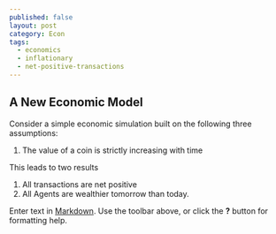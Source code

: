 ```yaml
---
published: false
layout: post
category: Econ
tags:
  - economics
  - inflationary
  - net-positive-transactions
---
```

## A New Economic Model

Consider a simple economic simulation built on the following three assumptions:

1. The value of a coin is strictly increasing with time

This leads to two results

1. All transactions are net positive
2. All Agents are wealthier tomorrow than today.

Enter text in [Markdown](http://daringfireball.net/projects/markdown/). Use the toolbar above, or click the **?** button for formatting help.
